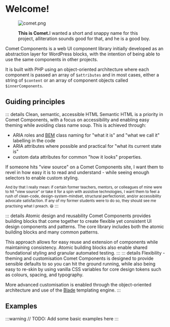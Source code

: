 # Welcome!

<figure class="comet-photo">

![comet.png](/comet.png)

<figcaption class="comet-photo-caption">
<strong>This is Comet.</strong>I wanted a short and snappy name for this project, alliteration sounds good for that, and he is a good boy.</figcaption>
</figure>

Comet Components is a web UI component library initially developed as an abstraction layer for WordPress blocks, with the intention of being able to use the same components in other projects.

It is built with PHP using an object-oriented architecture where each component is passed an array of `$attributes` and in most cases, either a string of `$content` or an array of component objects called `$innerComponents`.

## Guiding principles
::: details Clean, semantic, accessible HTML
Semantic HTML is a priority in Comet Components, with a focus on accessibility and enabling easy theming while avoiding class name soup. This is achieved through:
- ARIA roles and [BEM](http://getbem.com/) class naming for "what it is" and "what we call it" labelling in the code
- ARIA attributes where possible and practical for "what its current state is"
- custom data attributes for common "how it looks" properties.

If someone hits "view source" on a Comet Components site, I want them to revel in how easy it is to read and understand - while seeing enough selectors to
enable custom styling.

<small>And by that I really mean: if certain former teachers, mentors, or colleagues of mine were to hit "view source" or take it for a spin with assistive
technologies, I want them to feel a rush of clean-code, design-system-mindset, structural perfectionist, and/or accessibility
advocate satisfaction. If any of my former students were to do so, they should see me practising what I preach. :laughing: </small>
:::

::: details Atomic design and reusability
Comet Components provides building blocks that come together to create flexible yet consistent UI design components and patterns. The core library includes both the atomic building blocks and many common patterns.

This approach allows for easy reuse and extension of components while maintaining consistency. Atomic building blocks also enable shared foundational styling and granular automated testing.
:::
::: details Flexibility - theming and customisation
Comet Components is designed to provide sensible defaults to so you can hit the ground running, while also being easy to re-skin by using vanilla CSS variables for core design tokens such as colours, spacing, and typography.

More advanced customisation is enabled through the object-oriented architecture and use of the [Blade](https://laravel.com/docs/12.x/frontend#php-and-blade) templating engine.
:::

## Examples

:::warning
// TODO: Add some basic examples here
:::
